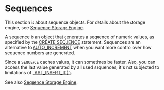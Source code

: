 # Sequences

This section is about sequence objects. For details about the storage engine, see [Sequence Storage Engine](../../storage-engines/sequence-storage-engine.md).

A sequence is an object that generates a sequence of numeric values, as specified by the [CREATE SEQUENCE](create-sequence.md) statement. Sequences are an alternative to [AUTO\_INCREMENT](../../data-types/auto_increment.md) when you want more control over how sequence numbers are generated.

Since a `SEQUENCE` caches values, it can sometimes be faster. Also, you can access the last value generated by all used sequences; it's not subjected to limitations of [LAST\_INSERT\_ID( )](../../sql-statements/built-in-functions/secondary-functions/information-functions/last_insert_id.md).

See also [Sequence Storage Engine](../../storage-engines/sequence-storage-engine.md).
